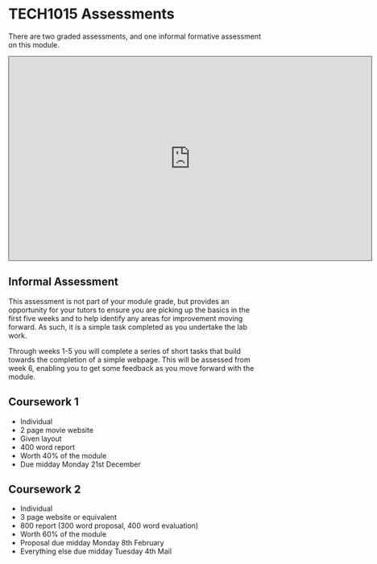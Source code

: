 # TECH1015 Assessments

There are two graded assessments, and one informal formative assessment on this module.

<iframe src="https://dmureplay.cloud.panopto.eu/Panopto/Pages/Embed.aspx?id=54dc5f15-ac68-40a5-8a2c-ac40014002a0&autoplay=false&offerviewer=true&showtitle=true&showbrand=false&start=0&interactivity=all" height="405" width="720" style="border: 1px solid #464646;" allowfullscreen allow="autoplay"></iframe>

## Informal Assessment

This assessment is not part of your module grade, but provides an opportunity for your tutors to ensure you are picking up the basics in the first five weeks and to help identify any areas for improvement moving forward. As such, it is a simple task completed as you undertake the lab work.

Through weeks 1-5 you will complete a series of short tasks that build towards the completion of a simple webpage. This will be assessed from week 6, enabling you to get some feedback as you move forward with the module.

## Coursework 1

- Individual
- 2 page movie website
- Given layout
- 400 word report
- Worth 40% of the module
- Due midday Monday 21st December

## Coursework 2

- Individual
- 3 page website or equivalent
- 800 report (300 word proposal, 400 word evaluation)
- Worth 60% of the module
- Proposal due midday Monday 8th February
- Everything else due midday Tuesday 4th Mail
